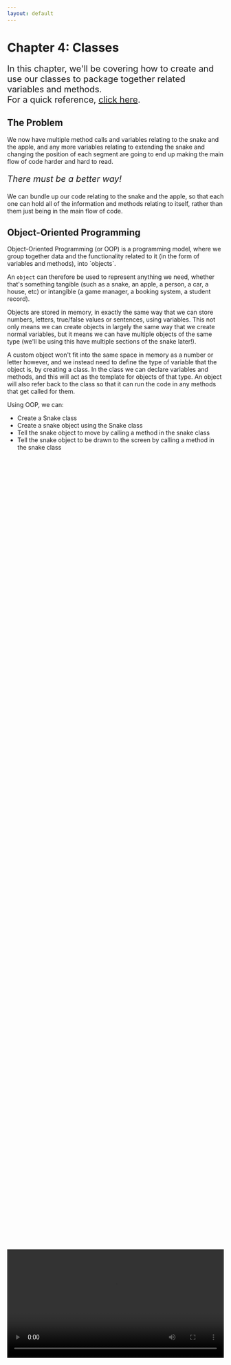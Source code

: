 ```yaml
---
layout: default
---
```


<h1>Chapter 4: Classes</h1>
<p style="font-size:20px">
In this chapter, we'll be covering how to create and use our classes to package together related variables and methods.
<br>
For a quick reference, <a href="../QuickReference/classes">click here</a>.
<br></p>

<h2>The Problem</h2>
We now have multiple method calls and variables relating to the snake and the apple, and any more variables relating to extending the snake and changing the position of each segment are going to end up making the main flow of code harder and hard to read.

<p style="font-size:20px"><i>There must be a better way!</i></p>

We can bundle up our code relating to the snake and the apple, so that each one can hold all of the information and methods relating to itself, rather than them just being in the main flow of code.


<h2 id="object_oriented_programming">Object-Oriented Programming</h2>
Object-Oriented Programming (or OOP) is a programming model, where we group together data and the functionality related to it (in the form of variables and methods), into `objects`.

An `object` can therefore be used to represent anything we need, whether that's something tangible (such as a snake, an apple, a person, a car, a house, etc) or intangible (a game manager, a booking system, a student record).

Objects are stored in memory, in exactly the same way that we can store numbers, letters, true/false values or sentences, using variables. This not only means we can create objects in largely the same way that we create normal variables, but it means we can have multiple objects of the same type (we'll be using this have multiple sections of the snake later!).

A custom object won't fit into the same space in memory as a number or letter however, and we instead need to define the type of variable that the object is, by creating a class. In the class we can declare variables and methods, and this will act as the template for objects of that type. An object will also refer back to the class so that it can run the code in any methods that get called for them.

Using OOP, we can:
<ul>
<li>Create a Snake class</li>
<li>Create a snake object using the Snake class</li>
<li>Tell the snake object to move by calling a method in the snake class</li>
<li>Tell the snake object to be drawn to the screen by calling a method in the snake class</li>
</ul>

<br>
<div style="display: flex; justify-content: center; align-items: center; height: 100%;">
  <video width="600" controls style="max-width: 100%;">
    <source src="{{ site.baseurl }}/Videos/ObjectOrientedProgramming.mp4" type="video/mp4">
    Your browser does not support the video tag.
  </video>
</div>
<br>

<h2 id="creating_a_class">Creating A Class</h2>

To turn our snake and apple into objects, we first need to create a “class” for each one. A class is a template for the type of object that it defines, and this type can be used just like the types we used to create variables earlier! So let’s create a class to define what a snake **_is_**.

<h3>New Class, New Tab</h3>
To keep everything tidy, let’s create a new tab in Processing for each class we make. You can create a new tab by clicking the button here:

<img src="../Images/newTab.png">

Select New Tab, then name the tab “**_Snake_**”

New tabs are simply for readability, as the code will be treated like it is all in one file when we run it, but in many programming languages, classes need to be created in new files, so we’ll do the same here!

In the new file, copy and paste the code below:<br>
{% highlight java %}
class Snake{
//class variables and methods here
}
{% endhighlight %}

This follows a structure of:
<blockquote style="font-size:20px">
class TYPE{<br>
  //class variables and methods here<br>
}
</blockquote>
- where the type is the name of the class.

Again, we’re seeing the curly brackets be used to bundle code together in scope, in this case, to relate all of the code about our snake together. A class can't be run in the way that a method can, as it is a definition of a structure, rather than a list of instructions, which is why we don't need round brackets to pass in information. We can pass in information when we create an object of our class type, but we'll get to that later!

<h3>Task</h3>
<blockquote>
Move all of the code related to the snake inside the curly brackets in the snake tab.
This should include the snakeX and snakeY variables, and the DrawSnake and MoveSnake methods. This will cause errors in your main tab, but we’ll fix those soon!
</blockquote>

<br>
<div style="display: flex; justify-content: center; align-items: center; height: 100%;">
  <video width="600" controls style="max-width: 100%;">
    <source src="{{ site.baseurl }}/Videos/CreatingAClass.mp4" type="video/mp4">
    Your browser does not support the video tag.
  </video>
</div>
<br>

<br>
<h2 id="initialising_class_objects">Initialising Class Objects</h2>
Now that we have a snake class, this can act as the template for a snake object. To create one of these, we need to create a snake object in the same way that we created int variables earlier.

<blockquote style="font-size:20px">
TYPE NAME = VALUE;
</blockquote>

In this case, our type is Snake, spelled just like our class. The name of the variable can be any variable name as described in chapter 1, so for simplicity, we’ll call it snake, all lowercase, so that it doesn’t conflict with the class name.

The value for a new object then follows the format of
<blockquote style="font-size:20px">
new TYPE()
</blockquote>

So, all together, to create our snake, we can use the format:

<blockquote style="font-size:20px">
TYPE NAME = new TYPE();
</blockquote>

Translating this to actual code, we can write:<br>
{% highlight java %}
Snake snake = new Snake();
{% endhighlight %}

Paste the above line of code into the main tab with the apple variable declarations at the top.
When the program is run, a snake object will be created, but it won’t do anything.


In the draw method, where we previously had DrawSnake and MoveSnake, add the code below:<br>
{% highlight java %}
snake.DrawSnake();
snake.MoveSnake();
{% endhighlight %}

Because we created the snake object, we can now access the methods and variables inside by using a full stop after the object’s name, then typing the variable or method name we’d like to use.


<h3>Task</h3>
<blockquote>
<ul>
<li>Create a class called Apple</li>
<li>Move the DrawApple method and appleX and appleY variables into the Apple class</li>
<li>Create an Apple object called apple</li>
<li>Call the DrawApple method from inside the draw method in the main tab</li>
</ul>
</blockquote>

<br>
<div style="display: flex; justify-content: center; align-items: center; height: 100%;">
  <video width="600" controls style="max-width: 100%;">
    <source src="{{ site.baseurl }}/Videos/CreatingAndAccessingObjects.mp4" type="video/mp4">
    Your browser does not support the video tag.
  </video>
</div>
<br>

<h3>Refactoring</h3>
Now that we have all of the code for the apple and snake moved inside their classes, we can change the variable names to make them a little more straightforward. Editing your code to make it more readable and more performant is called refactoring, so let’s do that!

<h3>Task</h3>
<blockquote>
Go through your code and rename variables such as snakeX and snakeY to x and y. Variables in different classes can share the same name because they don't share scope! 

You can also rename your DrawSnake and MoveSnake methods to Draw and Move, and the same for the DrawApple method in the Apple class. This will mean that wherever you’re using those variables and method names you’ll need to make sure the names match!
</blockquote>


<br>
<div style="display: flex; justify-content: center; align-items: center; height: 100%;">
  <video width="600" controls style="max-width: 100%;">
    <source src="{{ site.baseurl }}/Videos/RefactoringVariableNames.mp4" type="video/mp4">
    Your browser does not support the video tag.
  </video>
</div>
<br>

<br>
<h2 id="constructors">Constructors</h2>
When creating a new apple, it would be useful to define where it should be created instead of using the default values.

For this, we could set up its *x* and *y* values after we’ve created it, but remembering to have to do that every time wouldn’t be ideal.
<p style="font-size:20px"><i>There must be a better way!</i></p>

You may have noticed that the value used when creating a new object...
<blockquote style="font-size:20px">
new NAME();
</blockquote>
...looks very similar to calling a method:
<blockquote style="font-size:20px">
NAME();
</blockquote>

This is because creating a new object also runs a method, which is known as the constructor.

By default, the constructor will just create the object, but we can define custom constructors to add in custom code that we want to run when the object is created.

To create a custom constructor for the Apple class, paste the code below inside the class.<br>
{% highlight java %}
Apple(){<br>
//object setup code here<br>
}
{% endhighlight %}

Constructors look like methods that use the class name as the type, and don’t have a custom name:

<blockquote style="font-size:20px">
TYPE(){<br>
	//CODE<br>
}
</blockquote>

<h3>Task</h3>
<blockquote>
Inside the curly brackets of the Apple constructor, add some code to change the x and y variables to 520, and 280.
</blockquote>


<br>
<div style="display: flex; justify-content: center; align-items: center; height: 100%;">
  <video width="600" controls style="max-width: 100%;">
    <source src="{{ site.baseurl }}/Videos/Constructors.mp4" type="video/mp4">
    Your browser does not support the video tag.
  </video>
</div>
<br>

Running the program should now show the apple in a different starting position, but this still isn’t quite what we want. If we wanted the apple to spawn in a different starting position, we’d need to provide different numbers in the constructor, which again would just be hardcoding in values.

<p style="font-size:20px"><i>There must be a better way!</i></p>


<br>
<h2 id="passing_parameters">Passing Parameters</h2>
It would be good if we could pass information into the constructor, in exactly the same way that we pass values in to the `background`, `size`, `rect` or `println` methods. To do this, we need to declare local variables called “parameters” inside the round brackets of our constructor (we can do exactly this for other methods too!) and make use of the variables, as if they already had values in them. When we call the constructor by initialising the object, we’ll then need to pass in matching information (of the right type!) to create the object.


Edit the Apple constructor, so that it looks like the line of code below:<br>
{% highlight java %}
Apple(int startX, int startY){
{% endhighlight %}

You should then be able to adapt your code, to assign the values in startX and startY to the x and y variables, in the same way that you assigned 520 and 280 to them.

When we create parameters for a method, they can be of any datatype, even other classes!

All together, the Apple constructor should look like this:<br>
{% highlight java %}
Apple(int startX, int startY){
	x = startX;
	y = startY;
}
{% endhighlight %}

Creating the apple variable back in the main tab will now need you to enter values inside the round brackets, just like we did for background, size and rect. As we’re just passing in information, we don’t need to declare the variable’s type or name, just pass in the value to be used on the other side. At this point, let’s put the apple back where it was originally, this should look like this:<br>
{% highlight java %}
Apple apple = new Apple(400,200);
{% endhighlight %}

<h3>Task</h3>
<blockquote>
Create a constructor for the snake class that takes in values that can be stored in the x and y variables.
</blockquote>

When we run the code, we should see that the program looks largely the same as it did at the beginning of this chapter, but our code is now much more split up, making the main tab a lot cleaner.


<br>
<div style="display: flex; justify-content: center; align-items: center; height: 100%;">
  <video width="600" controls style="max-width: 100%;">
    <source src="{{ site.baseurl }}/Videos/ParameterPassing.mp4" type="video/mp4">
    Your browser does not support the video tag.
  </video>
</div>
<br>

<br>
<h2 id="adding_randomness">Adding Randomness</h2>
Having the apple in our snake game spawn in the same place every time isn't very useful, so let's add some randomness.

In Processing we can do this by making use of the `random` function. We'll cover functions more in the future, but they are ultimately just methods that return a value. In this case, we can pass in an upper and lower bound, and the random function will return a random value within these bounds.

<img src="../Images/random_method.png" width="250" height="125">

As a test, paste the code below into your setup method:
{% highlight java %}
println( random(0,100) );
{% endhighlight %}
<br>

Running your code multiple times should put different numbers between 0 and 100 in the console!

<h3>Note</h3>
<blockquote>Whilst the random function is a method call, in the above example, it's being used inside the print method because it returns a value. This means that it doesn't need another semicolon, as it's already inside a line with an instruction that ends with a semicolon!</blockquote>

<h3>Casting</h3>
You may have noticed that the numbers returned by the random function aren't whole numbers. This is a problem, as if we want to pass random numbers into the constructor for the apple, they need to be integers to match the constructor parameters. Thankfully, we can convert numbers with decimal numbers into integers, using a technique called "casting". To cast a number to an integer, we just need to put "(int)" in-front of it.

As a test, change the previous test code in your setup method to include the (int) like this:
{% highlight java %}
println( (int) random(0,100) );
{% endhighlight %}
<br>

Running the program should now mean that the number printing out in the console is a whole number!


<br>
<div style="display: flex; justify-content: center; align-items: center; height: 100%;">
  <video width="600" controls style="max-width: 100%;">
    <source src="{{ site.baseurl }}/Videos/RandomAndCasting.mp4" type="video/mp4">
    Your browser does not support the video tag.
  </video>
</div>
<br>

<h3>Putting It Together</h3>
As we don't just want to spawn our apple in a random position when the program starts (but also when it gets eaten later!), we can make a method called "RespawnApple" that re-creates the apple object at a random location, and use that in the setup method for now.

Paste the code below into your main tab, below all of your other code:
{% highlight java %}
void RespawnApple(){
  apple = new Apple(400,200);
}
{% endhighlight %}
<br>

Note how we're not declaring a new type for the apple variable, because we aren't creating it at this point, we're only assigning a new value into it. This is exactly the same as saying x = 3, instead of int x = 3, when just wanting to update the value.

<li>Add in a call to RespawnApple in the setup method, somewhere after the size method call.</li>

We can now replace the 400 and 200 with some maths, so make sure we have a random number for each that conforms to the spacing we want in the snake game. To do this, we're going to make use of some in-built variables called "width" and "height", which store the width and height of the canvas in pixels. We're going to divide the canvas up based on the size command, so that the apple conforms to a grid of possible positions, randomise the position within that grid, then multiply by size to get back to our original coordinate system.
Replace the line of code inside the RespawnApple method with the following code:

{% highlight java %}
int gridWidth = width/size;
int gridHeight = height/size;
int gridX = (int)random(0,gridWidth);
int gridY = (int)random(0,gridHeight);

int finalX = gridX * size;
int finalY = gridY * size;

apple = new Apple(finalX,finalY);
{% endhighlight %}
<br>

You don't need to understand this code fully to continue, but it would be good to understand it so that you can build up code like this on your own. Make sure to watch the video below to follow along with how it was constructed if you're unsure.

If you've added in the method call correctly, you should now see that every time we restart the game, the apple starts in a random location.

<br>
<div style="display: flex; justify-content: center; align-items: center; height: 100%;">
  <video width="600" controls style="max-width: 100%;">
    <source src="{{ site.baseurl }}/Videos/PlacingTheApple.mp4" type="video/mp4">
    Your browser does not support the video tag.
  </video>
</div>
<br>

<h2>Quick check!</h2>
Before you move on, let's have a quick check that you've got everything so far!
<div class="question1container" data-correct-answer="B">
    <h3>What are classes used for?</h3>
    <form id="quizForm">
        <input type="radio" id="option1" name="answer" value="A" data-feedback="That's not quite right, classes are useful for grouping together related variables, but they can also group together methods!">
        <label for="option1">Grouping variables together, but not methods.</label><br>
        <input type="radio" id="option2" name="answer" value="B" data-feedback="That's correct! Classes act as templates for 'objects', and can group together variables and methods to do this!">
        <label for="option2">Grouping variables and methods together, as a template for 'objects'.</label><br>
        <input type="radio" id="option3" name="answer" value="C" data-feedback="That's not quite right, classes are useful for grouping together variables and methods, but this shouldn't just be so that they're out of the way.">
        <label for="option3">Grouping variables and methods together so that they're out of the way.</label><br>
        <input type="radio" id="option4" name="answer" value="D" data-feedback="That's not quite right, methods group together lines of code we want to run, whereas classes group together variables and methods to define objects.">
        <label for="option4">The same as methods.</label><br><br>
        <button type="button" onclick="checkAnswer('.question1container')">Submit</button><p id="result" class="result"></p>
    </form>
</div>

<div class="question2container" data-correct-answer="B">
    <h3>Which of these lines of code would correctly create an empty class called "GameManager"?</h3>
    <form id="quizForm">
        <input type="radio" id="option1" name="answer" value="A" data-feedback="That's not quite right, whilst a class definition can include methods to be run, the class itself doesn't run, so it doesn't need the round brackets for passing in information at this point!">
        <label for="option1">class GameManager(){ }</label><br>
        <input type="radio" id="option2" name="answer" value="B" data-feedback="That's correct! The class name is used with curly brackets to define the scope of the included variables and methods.">
        <label for="option2">class GameManager{ }</label><br>
        <input type="radio" id="option3" name="answer" value="C" data-feedback="That's not quite right, this is the part of the line of code that would create a new GameManager object, although this isn't being assigned to a variable, so it would be discarded.">
        <label for="option3">new GameManager();</label><br>
        <input type="radio" id="option4" name="answer" value="D" data-feedback="That's not quite right, this is the line of code you would write to declare a new space in memory for a GameManager object, without initialising one.">
        <label for="option4">GameManager gameManager;</label><br><br>
        <button type="button" onclick="checkAnswer('.question2container')">Submit</button><p id="result" class="result">  </p>
    </form>
</div>

<div class="question3container" data-correct-answer="A">
    <h3>Which line of code would create an empty constructor for a class called Animal?</h3>
    <form id="quizForm">
        <input type="radio" id="option1" name="answer" value="A" data-feedback="That's correct! The constructor is a method that uses the class name as the return type, and doesn't include a custom name.">
        <label for="option1">Animal(){ }</label><br>
        <input type="radio" id="option2" name="answer" value="B" data-feedback="That's not quite right, like other methods, a constructor defines scope for code that should be run, but the definition itself doesn't run like the lines inside it, so it doesn't need a semicolon at the end!">
        <label for="option2">Animal(){ };</label><br>
        <input type="radio" id="option3" name="answer" value="C" data-feedback="That's not quite right, like other methods, a constructor needs round brackets for passing in information should we choose to add that in.">
        <label for="option3">Animal{ }</label><br>
        <input type="radio" id="option4" name="answer" value="D" data-feedback="That's not quite right, because this is the constructor, we don't need to give it a custom name.">
        <label for="option4">Animal aninal(){}</label><br><br>
        <button type="button" onclick="checkAnswer('.question3container')">Submit</button><p id="result" class="result">  </p>
    </form>
</div>

<br>
<h2 id="snake_video">Snake Game: Part 4</h2>
We've already covered the content in this video, but feel free to watch through what we've covered on methods as a reminder.
<div style="display: flex; justify-content: center; align-items: center; height: 100%;">
  <video width="600" controls style="max-width: 100%;">
    <source src="{{ site.baseurl }}/Videos/Chapter4Summary.mp4" type="video/mp4">
    Your browser does not support the video tag.
  </video>
</div>

<br>
<h2>Summary</h2>
This chapter covers the start of using classes in object-oriented programming. This is a really common place for people to become less confident with their programming skills, but it’s vital for all of the cool stuff you’ll be doing in the coming chapters, so make sure you really understand what we’ve covered before moving on!



<br>
<h2>Explore</h2>
<ul>

</ul>

<p style="font-size: 30px; text-align: right;"><a href="./conditionals">Chapter 5 >></a></p>

<br>
<br>
<br>

	{% include quiz_script.html %}